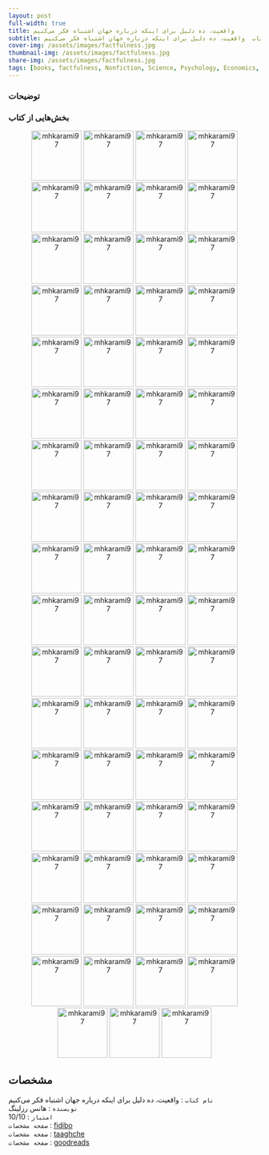 ```yaml
---
layout: post
full-width: true
title: واقعیت، ده دلیل برای اینکه درباره جهان اشتباه فکر می‌کنیم
subtitle: معرفی کتاب  واقعیت، ده دلیل برای اینکه درباره جهان اشتباه فکر می‌کنیم
cover-img: /assets/images/factfulness.jpg
thumbnail-img: /assets/images/factfulness.jpg
share-img: /assets/images/factfulness.jpg
tags: [books, factfulness, Nonfiction, Science, Psychology, Economics, History, Politics, Business, Self Help, Sociology, Philosophy]
---
```


### توضیحات


### بخش‌هایی از کتاب
<p align="center">
  <img src="/assets/images/factfulness/01.jpeg" width="100" height="100" alt="mhkarami97" />
  <img src="/assets/images/factfulness/02.jpeg" width="100" height="100" alt="mhkarami97" />
  <img src="/assets/images/factfulness/03.jpeg" width="100" height="100" alt="mhkarami97" />
  <img src="/assets/images/factfulness/04.jpeg" width="100" height="100" alt="mhkarami97" />
  <img src="/assets/images/factfulness/05.jpeg" width="100" height="100" alt="mhkarami97" />
  <img src="/assets/images/factfulness/06.jpeg" width="100" height="100" alt="mhkarami97" />
  <img src="/assets/images/factfulness/07.jpeg" width="100" height="100" alt="mhkarami97" />
  <img src="/assets/images/factfulness/08.jpeg" width="100" height="100" alt="mhkarami97" />
  <img src="/assets/images/factfulness/09.jpeg" width="100" height="100" alt="mhkarami97" />
  <img src="/assets/images/factfulness/10.jpeg" width="100" height="100" alt="mhkarami97" />
  <img src="/assets/images/factfulness/11.jpeg" width="100" height="100" alt="mhkarami97" />
  <img src="/assets/images/factfulness/12.jpeg" width="100" height="100" alt="mhkarami97" />
  <img src="/assets/images/factfulness/13.jpeg" width="100" height="100" alt="mhkarami97" />
  <img src="/assets/images/factfulness/14.jpeg" width="100" height="100" alt="mhkarami97" />
  <img src="/assets/images/factfulness/15.jpeg" width="100" height="100" alt="mhkarami97" />
  <img src="/assets/images/factfulness/16.jpeg" width="100" height="100" alt="mhkarami97" />
  <img src="/assets/images/factfulness/17.jpeg" width="100" height="100" alt="mhkarami97" />
  <img src="/assets/images/factfulness/18.jpeg" width="100" height="100" alt="mhkarami97" />
  <img src="/assets/images/factfulness/19.jpeg" width="100" height="100" alt="mhkarami97" />
  <img src="/assets/images/factfulness/20.jpeg" width="100" height="100" alt="mhkarami97" />
  <img src="/assets/images/factfulness/21.jpeg" width="100" height="100" alt="mhkarami97" />
  <img src="/assets/images/factfulness/22.jpeg" width="100" height="100" alt="mhkarami97" />
  <img src="/assets/images/factfulness/23.jpeg" width="100" height="100" alt="mhkarami97" />
  <img src="/assets/images/factfulness/24.jpeg" width="100" height="100" alt="mhkarami97" />
  <img src="/assets/images/factfulness/25.jpeg" width="100" height="100" alt="mhkarami97" />
  <img src="/assets/images/factfulness/26.jpeg" width="100" height="100" alt="mhkarami97" />
  <img src="/assets/images/factfulness/27.jpeg" width="100" height="100" alt="mhkarami97" />
  <img src="/assets/images/factfulness/28.jpeg" width="100" height="100" alt="mhkarami97" />
  <img src="/assets/images/factfulness/29.jpeg" width="100" height="100" alt="mhkarami97" />
  <img src="/assets/images/factfulness/30.jpeg" width="100" height="100" alt="mhkarami97" />
  <img src="/assets/images/factfulness/31.jpeg" width="100" height="100" alt="mhkarami97" />
  <img src="/assets/images/factfulness/32.jpeg" width="100" height="100" alt="mhkarami97" />
  <img src="/assets/images/factfulness/33.jpeg" width="100" height="100" alt="mhkarami97" />
  <img src="/assets/images/factfulness/34.jpeg" width="100" height="100" alt="mhkarami97" />
  <img src="/assets/images/factfulness/35.jpeg" width="100" height="100" alt="mhkarami97" />
  <img src="/assets/images/factfulness/36.jpeg" width="100" height="100" alt="mhkarami97" />
  <img src="/assets/images/factfulness/37.jpeg" width="100" height="100" alt="mhkarami97" />
  <img src="/assets/images/factfulness/38.jpeg" width="100" height="100" alt="mhkarami97" />
  <img src="/assets/images/factfulness/39.jpeg" width="100" height="100" alt="mhkarami97" />
  <img src="/assets/images/factfulness/40.jpeg" width="100" height="100" alt="mhkarami97" />
  <img src="/assets/images/factfulness/41.jpeg" width="100" height="100" alt="mhkarami97" />
  <img src="/assets/images/factfulness/42.jpeg" width="100" height="100" alt="mhkarami97" />
  <img src="/assets/images/factfulness/43.jpeg" width="100" height="100" alt="mhkarami97" />
  <img src="/assets/images/factfulness/44.jpeg" width="100" height="100" alt="mhkarami97" />
  <img src="/assets/images/factfulness/45.jpeg" width="100" height="100" alt="mhkarami97" />
  <img src="/assets/images/factfulness/46.jpeg" width="100" height="100" alt="mhkarami97" />
  <img src="/assets/images/factfulness/47.jpeg" width="100" height="100" alt="mhkarami97" />
  <img src="/assets/images/factfulness/48.jpeg" width="100" height="100" alt="mhkarami97" />
  <img src="/assets/images/factfulness/49.jpeg" width="100" height="100" alt="mhkarami97" />
  <img src="/assets/images/factfulness/50.jpeg" width="100" height="100" alt="mhkarami97" />
  <img src="/assets/images/factfulness/51.jpeg" width="100" height="100" alt="mhkarami97" />
  <img src="/assets/images/factfulness/52.jpeg" width="100" height="100" alt="mhkarami97" />
  <img src="/assets/images/factfulness/53.jpeg" width="100" height="100" alt="mhkarami97" />
  <img src="/assets/images/factfulness/54.jpeg" width="100" height="100" alt="mhkarami97" />
  <img src="/assets/images/factfulness/55.jpeg" width="100" height="100" alt="mhkarami97" />
  <img src="/assets/images/factfulness/56.jpeg" width="100" height="100" alt="mhkarami97" />
  <img src="/assets/images/factfulness/57.jpeg" width="100" height="100" alt="mhkarami97" />
  <img src="/assets/images/factfulness/58.jpeg" width="100" height="100" alt="mhkarami97" />
  <img src="/assets/images/factfulness/59.jpeg" width="100" height="100" alt="mhkarami97" />
  <img src="/assets/images/factfulness/60.jpeg" width="100" height="100" alt="mhkarami97" />
  <img src="/assets/images/factfulness/61.jpeg" width="100" height="100" alt="mhkarami97" />
  <img src="/assets/images/factfulness/62.jpeg" width="100" height="100" alt="mhkarami97" />
  <img src="/assets/images/factfulness/63.jpeg" width="100" height="100" alt="mhkarami97" />
  <img src="/assets/images/factfulness/64.jpeg" width="100" height="100" alt="mhkarami97" />
  <img src="/assets/images/factfulness/65.jpeg" width="100" height="100" alt="mhkarami97" />
  <img src="/assets/images/factfulness/66.jpeg" width="100" height="100" alt="mhkarami97" />
  <img src="/assets/images/factfulness/67.jpeg" width="100" height="100" alt="mhkarami97" />
  <img src="/assets/images/factfulness/68.jpeg" width="100" height="100" alt="mhkarami97" />
  <img src="/assets/images/factfulness/69.jpeg" width="100" height="100" alt="mhkarami97" />
  <img src="/assets/images/factfulness/70.jpeg" width="100" height="100" alt="mhkarami97" />
  <img src="/assets/images/factfulness/71.jpeg" width="100" height="100" alt="mhkarami97" />
</p>

## مشخصات

`نام کتاب` :  واقعیت، ده دلیل برای اینکه درباره جهان اشتباه فکر می‌کنیم   
`نویسنده` : هانس رزلینگ  
`امتیاز` : 10/10  
`صفحه مشخصات` : [fidibo](https://fidibo.com/book/99787-%D9%88%D8%A7%D9%82%D8%B9%DB%8C%D8%AA)  
`صفحه مشخصات` : [taaghche](https://taaghche.com/book/38473/%D9%88%D8%A7%D9%82%D8%B9%DB%8C%D8%AA%D8%9B-%D8%AF%D9%87-%D8%AF%D9%84%DB%8C%D9%84-%D8%A8%D8%B1%D8%A7%DB%8C-%D8%A7%DB%8C%D9%86%DA%A9%D9%87-%D8%AF%D8%B1%D8%A8%D8%A7%D8%B1%D9%87-%D8%AC%D9%87%D8%A7%D9%86-%D8%A7%D8%B4%D8%AA%D8%A8%D8%A7%D9%87-%D9%81%DA%A9%D8%B1-%D9%85%DB%8C-%DA%A9%D9%86%DB%8C%D9%85)  
`صفحه مشخصات` : [goodreads](https://www.goodreads.com/book/show/34890015-factfulness)  